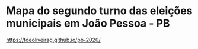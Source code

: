 # Mapa do segundo turno das eleições municipais em João Pessoa - PB

https://fdeoliveirag.github.io/pb-2020/
